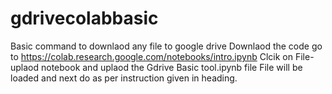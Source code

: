 # gdrivecolabbasic
Basic command to downlaod any file to google drive
Downlaod the code 
go to https://colab.research.google.com/notebooks/intro.ipynb
Clcik on File-uplaod notebook and uplaod the Gdrive Basic tool.ipynb file
File will be loaded and next do as per instruction given in heading.
